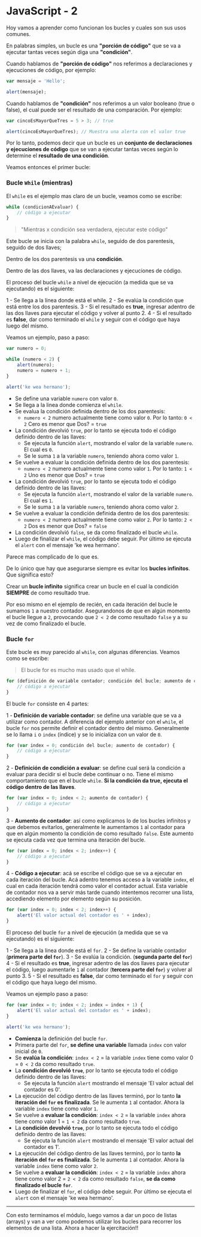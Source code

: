 # JavaScript - 2

Hoy vamos a aprender como funcionan los bucles y cuales son sus usos comunes.

En palabras simples, un bucle es una **"porción de código"** que se va a ejecutar tantas veces según diga una **"condición"**.

Cuando hablamos de **"porción de código"** nos referimos a declaraciones y ejecuciones de código, por ejemplo:

```js
var mensaje = 'Hello';

alert(mensaje);
```

Cuando hablamos de **"condición"** nos referimos a un valor booleano (true o false), el cual puede ser el resultado de una comparación. Por ejemplo:

```js
var cincoEsMayorQueTres = 5 > 3; // true

alert(cincoEsMayorQueTres); // Muestra una alerta con el valor true
```

Por lo tanto, podemos decir que un bucle es un **conjunto de declaraciones y ejecuciones de código** que se van a ejecutar tantas veces según lo determine el **resultado de una condición**.

Veamos entonces el primer bucle:

### Bucle ``While`` (mientras)

El ``while`` es el ejemplo mas claro de un bucle, veamos como se escribe:

```js
while (condicionAEvaluar) {
    // código a ejecutar
}
```

> "Mientras x condición sea verdadera, ejecutar este código"

Este bucle se inicia con la palabra ``while``, seguido de dos parentesis, seguido de dos llaves;

Dentro de los dos parentesis va una **condición**.

Dentro de las dos llaves, va las declaraciones y ejecuciones de código.

El proceso del bucle ``while`` a nivel de ejecución (a medida que se va ejecutando) es el siguiente:

1 - Se llega a la linea donde está el while.
2 - Se evalúa la condición que está entre los dos parentesis.
3 - Si el resultado es **true**, ingresar adentro de las dos llaves para ejecutar el código y volver al punto 2.
4 - Si el resultado es **false**, dar como terminado el ``while`` y seguir con el código que haya luego del mismo.

Veamos un ejemplo, paso a paso:

```js
var numero = 0;

while (numero < 2) {
    alert(numero);
    numero = numero + 1;
}

alert('ke wea hermano');
```

- Se define una variable ``numero`` con valor ``0``.
- Se llega a la linea donde comienza el ``while``.
- Se evalua la condición definida dentro de los dos parentesis:
    - ``numero < 2`` numero actualmente tiene como valor ``0``. Por lo tanto: ``0 < 2`` Cero es menor que Dos? = ``true``
- La condición devolvió ``true``, por lo tanto se ejecuta todo el código definido dentro de las llaves:
    - Se ejecuta la función ``alert``, mostrando el valor de la variable ``numero``. El cual es ``0``.
    - Se le suma ``1`` a la variable ``numero``, teniendo ahora como valor ``1``.
- Se vuelve a evaluar la condición definida dentro de los dos parentesis:
    - ``numero < 2`` numero actualmente tiene como valor ``1``. Por lo tanto: ``1 < 2`` Uno es menor que Dos? = ``true``
- La condición devolvió ``true``, por lo tanto se ejecuta todo el código definido dentro de las llaves:
    - Se ejecuta la función ``alert``, mostrando el valor de la variable ``numero``. El cual es ``1``.
    - Se le suma ``1`` a la variable ``numero``, teniendo ahora como valor ``2``.
- Se vuelve a evaluar la condición definida dentro de los dos parentesis:
    - ``numero < 2`` numero actualmente tiene como valor ``2``. Por lo tanto: ``2 < 2`` Dos es menor que Dos? = ``false``
- La condición devolvió ``false``, se da como finalizado el bucle ``while``.
- Luego de finalizar el ``while``, el código debe seguir. Por último se ejecuta el ``alert`` con el mensaje 'ke wea hermano'.

Parece mas complicado de lo que es. 

De lo único que hay que asegurarse siempre es evitar los **bucles infinitos**. Que significa esto?

Crear un **bucle infinito** significa crear un bucle en el cual la condición **SIEMPRE** de como resultado true. 

Por eso mismo en el ejemplo de recién, en cada iteración del bucle le sumamos ``1`` a nuestro contador. Asegurandonos de que en algún momento el bucle llegue a ``2``, provocando que ``2 < 2`` de como resultado ``false`` y a su vez de como finalizado el bucle.

### Bucle ``for``

Este bucle es muy parecido al ``while``, con algunas diferencias. Veamos como se escribe:

> El bucle for es mucho mas usado que el while.

```js
for (definición de variable contador; condición del bucle; aumento de contador) {
    // código a ejecutar
}
```

El bucle ``for`` consiste en 4 partes:

1 - **Definición de variable contador**: se define una variable que se va a utilizar como contador. A diferencia del ejemplo anterior con el ``while``, el bucle ``for`` nos permite definir el contador dentro del mismo. Generalmente se lo llama ``i`` o ``index`` (índice) y se lo inicializa con un valor de ``0``.

```js
for (var index = 0; condición del bucle; aumento de contador) {
    // código a ejecutar
}
```

2 - **Definición de condición a evaluar**: se define cual será la condición a evaluar para decidir si el bucle debe continuar o no. Tiene el mismo comportamiento que en el bucle ``while``. **Si la condición da true, ejecuta el código dentro de las llaves**.

```js
for (var index = 0; index < 2; aumento de contador) {
    // código a ejecutar
}
```

3 - **Aumento de contador**: así como explicamos lo de los bucles infinitos y que debemos evitarlos, generalmente le aumentamos ``1`` al contador para que en algún momento la condición de como resultado ``false``. Este aumento se ejecuta cada vez que termina una iteración del bucle.

```js
for (var index = 0; index < 2; index++) {
    // código a ejecutar
}
```

4 - **Código a ejecutar**: acá se escribe el código que se va a ejecutar en cada iteración del bucle. Acá adentro tenemos acceso a la variable ``index``, el cual en cada iteración tendrá como valor el contador actual. Esta variable de contador nos va a servir más tarde cuando intentemos recorrer una lista, accediendo elemento por elemento según su posición.

```js
for (var index = 0; index < 2; index++) {
    alert('El valor actual del contador es ' + index);
}
```


El proceso del bucle ``for`` a nivel de ejecución (a medida que se va ejecutando) es el siguiente:

1 - Se llega a la linea donde está el ``for``.
2 - Se define la variable contador (**primera parte del ``for``**).
3 - Se evalúa la condición. (**segunda parte del ``for``**)
4 - Si el resultado es **true**, ingresar adentro de las dos llaves para ejecutar el código, luego aumentarle ``1`` al contador (**tercera parte del ``for``**) y volver al punto 3.
5 - Si el resultado es **false**, dar como terminado el ``for`` y seguir con el código que haya luego del mismo.

Veamos un ejemplo paso a paso:

```js
for (var index = 0; index < 2; index = index + 1) {
    alert('El valor actual del contador es ' + index);
}

alert('ke wea hermano');
```

- **Comienza** la definición del bucle ``for``.
- Primera parte del ``for``, **se define una variable** llamada ``index`` con valor inicial de ``0``.
- Se **evalúa la condición**: ``index < 2`` = la variable ``index`` tiene como valor 0 = ``0 < 2`` da como resultado ``true``.
- La **condición devolvió ``true``**, por lo tanto se ejecuta todo el código definido dentro de las llaves:
    - Se ejecuta la función ``alert`` mostrando el mensaje 'El valor actual del contador es 0'.
- La ejecución del código dentro de las llaves terminó, por lo tanto **la iteración del ``for`` es finalizada**. Se le aumenta ``1`` al contador. Ahora la variable ``index`` tiene como valor ``1``.
- Se vuelve a **evaluar la condición**: ``index < 2`` = la variable ``index`` ahora tiene como valor 1 = ``1 < 2`` da como resultado ``true``.
- La **condición devolvió ``true``**, por lo tanto se ejecuta todo el código definido dentro de las llaves:
    - Se ejecuta la función ``alert`` mostrando el mensaje 'El valor actual del contador es 1'.
- La ejecución del código dentro de las llaves terminó, por lo tanto **la iteración del ``for`` es finalizada**. Se le aumenta ``1`` al contador. Ahora la variable ``index`` tiene como valor ``2``.
- Se vuelve a **evaluar la condición**: ``index < 2`` = la variable ``index`` ahora tiene como valor 2 = ``2 < 2`` da como resultado ``false``, **se da como finalizado el bucle ``for``**.
- Luego de finalizar el ``for``, el código debe seguir. Por último se ejecuta el ``alert`` con el mensaje 'ke wea hermano'.

---

Con esto terminamos el módulo, luego vamos a dar un poco de listas (arrays) y van a ver como podemos utilizar los bucles para recorrer los elementos de una lista. Ahora a hacer la ejercitación!!